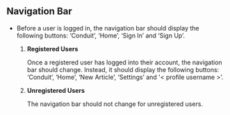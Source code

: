 ## Navigation Bar

- Before a user is logged in, the navigation bar should display the following buttons: ‘Conduit’, ‘Home’, ‘Sign In’ and ‘Sign Up’.

   1. **Registered Users**

      Once a registered user has logged into their account, the navigation bar should change. Instead, it should display the following buttons: ‘Conduit’, ‘Home’, ‘New Article’, ‘Settings’ and '< profile username >’.

   2. **Unregistered Users**

      The navigation bar should not change for unregistered users.